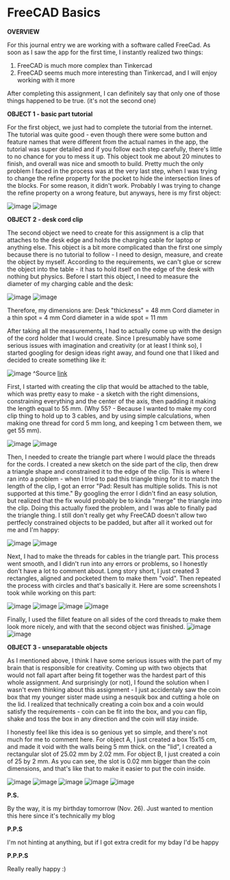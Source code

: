 # FreeCAD Basics

**OVERVIEW**

For this journal entry we are working with a software called FreeCad. As soon as I saw the app for the first time, I instantly realized two things:

1. FreeCAD is much more complex than Tinkercad
2. FreeCAD seems much more interesting than Tinkercad, and I will enjoy working with it more

After completing this assignment, I can definitely say that only one of those things happened to be true. (it's not the second one)

**OBJECT 1 - basic part tutorial**

For the first object, we just had to complete the tutorial from the internet. The tutorial was quite good - even though there were some button and feature names that were different from the actual names in the app, the tutorial was super detailed and if you follow each step carefully, there's little to no chance for you to mess it up. This object took me about 20 minutes to finish, and overall was nice and smooth to build. Pretty much the only problem I faced in the process was at the very last step, when I was trying to change the refine property for the pocket to hide the intersection lines of the blocks. For some reason, it didn't work. Probably I was trying to change the refine property on a wrong feature, but anyways, here is my first object:

![image](https://github.com/user-attachments/assets/df93abea-b9b7-49db-9527-4076b4e60ff0)
![image](https://github.com/user-attachments/assets/2a97f4fa-70b2-4524-ba87-e63fec1bb0ed)

**OBJECT 2 - desk cord clip**

The second object we need to create for this assignment is a clip that attaches to the desk edge and holds the charging cable for laptop or anything else. This object is a bit more complicated than the first one simply because there is no tutorial to follow - I need to design, measure, and create the object by myself. According to the requirements, we can't glue or screw the object into the table - it has to hold itself on the edge of the desk with nothing but physics. Before I start this object, I need to measure the diameter of my charging cable and the desk:

![image](https://github.com/user-attachments/assets/2649d53b-c49d-4ad0-9ebc-b9027aca60bc)
![image](https://github.com/user-attachments/assets/047d48dc-14b4-442d-bcec-0355353c5477)

Therefore, my dimensions are:
Desk "thickness" = 48 mm
Cord diameter in a thin spot = 4 mm
Cord diameter in a wide spot = 11 mm

After taking all the measurements, I had to actually come up with the design of the cord holder that I would create. Since I presumably have some serious issues with imagination and creativity (or at least I think so), I started googling for design ideas right away, and found one that I liked and decided to create something like it:

![image](https://github.com/user-attachments/assets/5d583542-62cc-479d-b1be-7ae2439c955c)
^Source [link](https://www.printables.com/model/913282-desk-edge-cable-organizermulti-cable-clip)

First, I started with creating the clip that would be attached to the table, which was pretty easy to make - a sketch with the right dimensions, constraining everything and the center of the axis, then padding it making the length equal to 55 mm. (Why 55? - Because I wanted to make my cord clip thing to hold up to 3 cables, and by using simple calculations, when making one thread for cord 5 mm long, and keeping 1 cm between them, we get 55 mm).

![image](https://github.com/user-attachments/assets/0051b514-3807-45c2-bd68-013e340d5d00)
![image](https://github.com/user-attachments/assets/47be6533-fb49-4bb6-833b-c69839e9ee62)

Then, I needed to create the triangle part where I would place the threads for the cords. I created a new sketch on the side part of the clip, then drew a triangle shape and constrained it to the edge of the clip. This is where I ran into a problem - when I tried to pad this triangle thing for it to match the length of the clip, I got an error "Pad: Result has multiple solids. This is not supported at this time." By googling the error I didn't find an easy solution, but realized that the fix would probably be to kinda "merge" the triangle into the clip. Doing this actually fixed the problem, and I was able to finally pad the triangle thing. I still don't really get why FreeCAD doesn't allow two pertfecly constrained objects to be padded, but after all it worked out for me and I'm happy:

![image](https://github.com/user-attachments/assets/633c8597-8b81-4e16-8d0d-215b96f93616)
![image](https://github.com/user-attachments/assets/8c047a66-f834-4596-8df6-a6c2b59d0e3a)

Next, I had to make the threads for cables in the triangle part. This process went smooth, and I didn't run into any errors or problems, so I honestly don't have a lot to comment about. Long story short, I just created 3 rectangles, aligned and pocketed them to make them "void". Then repeated the process with circles and that's basically it. Here are some screenshots I took while working on this part:

![image](https://github.com/user-attachments/assets/e619aeae-8651-4f5b-b3d0-8ed8082022a8)
![image](https://github.com/user-attachments/assets/e677f60e-5656-49b8-be24-82b04d912081)
![image](https://github.com/user-attachments/assets/41a8cdc4-d4da-41c3-8b55-9666c75b291c)
![image](https://github.com/user-attachments/assets/969c2400-a8eb-498f-84ac-69115680e7e2)

Finally, I used the fillet feature on all sides of the cord threads to make them look more nicely, and with that the second object was finished.
![image](https://github.com/user-attachments/assets/20bcbcbf-2bec-4ac7-b7cf-ac64ca38c6bb)
![image](https://github.com/user-attachments/assets/f466ff29-359b-419d-9345-eea0e715c94a)

**OBJECT 3 - unseparatable objects**

As I mentioned above, I think I have some serious issues with the part of my brain that is responsible for creativity. Coming up with two objects that would not fall apart after being fit together was the hardest part of this whole assignment. And surprisingly (or not), I found the solution when I wasn't even thinking about this assignment - I just accidentaly saw the coin box that my younger sister made using a nesquik box and cutting a hole on the lid. I realized that technically creating a coin box and a coin would satisfy the requirements - coin can be fit into the box, and you can flip, shake and toss the box in any direction and the coin will stay inside.

I honestly feel like this idea is so genious yet so simple, and there's not much for me to comment here. For object A, I just created a box 15x15 cm, and made it void with the walls being 5 mm thick. on the "lid", I created a rectangular slot of 25.02 mm by 2.02 mm. For object B, I just created a coin of 25 by 2 mm. As you can see, the slot is 0.02 mm bigger than the coin dimensions, and that's like that to make it easier to put the coin inside. 

![image](https://github.com/user-attachments/assets/51c671b2-1db7-4145-9546-63334eaf4616)
![image](https://github.com/user-attachments/assets/6e3baaed-76d7-4483-87a2-d641d7e278cd)
![image](https://github.com/user-attachments/assets/97b5d1d8-96bd-421b-a639-8676070f6962)
![image](https://github.com/user-attachments/assets/179dc0b2-8ab0-4de8-a2a2-0164666d9aa3)
![image](https://github.com/user-attachments/assets/f54a5bde-5795-47a4-bbf5-2313bb42e9b1)

**P.S.**

By the way, it is my birthday tomorrow (Nov. 26). Just wanted to mention this here since it's technically my blog

**P.P.S**

I'm not hinting at anything, but if I got extra credit for my bday I'd be happy

**P.P.P.S**

Really really happy :)
